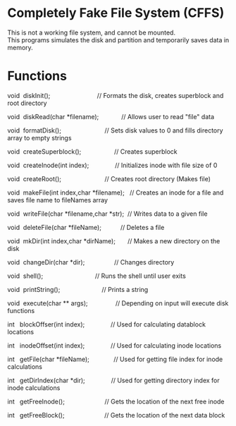 Completely Fake File System (CFFS)
==================================
This is not a working file system, and cannot be mounted.\
This programs simulates the disk and partition and temporarily saves
data in memory.

# Functions

void  diskInit();                           // Formats the disk, creates superblock and root directory

void  diskRead(char *filename);             // Allows user to read "file" data

void  formatDisk();                         // Sets disk values to 0 and fills directory array to empty strings

void  createSuperblock();                   // Creates superblock

void  createInode(int index);               // Initializes inode with file size of 0

void  createRoot();                         // Creates root directory (Makes file)

void  makeFile(int index,char *filename);   // Creates an inode for a file and saves file name to fileNames array

void  writeFile(char *filename,char *str);  // Writes data to a given file

void  deleteFile(char *fileName);           // Deletes a file

void  mkDir(int index,char *dirName);       // Makes a new directory on the disk

void  changeDir(char *dir);                 // Changes directory

void  shell();                              // Runs the shell until user exits

void  printString();                        // Prints a string

void  execute(char ** args);                // Depending on input will execute disk functions

int   blockOffser(int index);               // Used for calculating datablock locations

int   inodeOffset(int index);               // Used for calculating inode locations

int   getFile(char *fileName);              // Used for getting file index for inode calculations

int   getDirIndex(char *dir);               // Used for getting directory index for inode calculations

int   getFreeInode();                       // Gets the location of the next free inode

int   getFreeBlock();                       // Gets the location of the next data block
